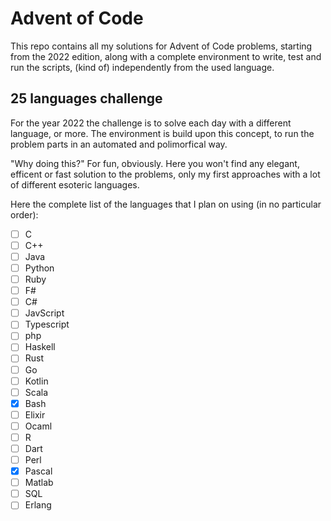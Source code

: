 # Advent of Code
This repo contains all my solutions for Advent of Code problems, starting from the 2022 edition, along with a complete environment to write, test and run the scripts, (kind of) independently from the used language.

## 25 languages challenge
For the year 2022 the challenge is to solve each day with a different language, or more. The environment is build upon this concept, to run the problem parts in an automated and polimorfical way.

"Why doing this?" For fun, obviously. Here you won't find any elegant, efficent or fast solution to the problems, only my first approaches with a lot of different esoteric languages.

Here the complete list of the languages that I plan on using (in no particular order):
- [ ] C
- [ ] C++
- [ ] Java
- [ ] Python
- [ ] Ruby
- [ ] F#
- [ ] C#
- [ ] JavScript
- [ ] Typescript
- [ ] php
- [ ] Haskell
- [ ] Rust
- [ ] Go
- [ ] Kotlin
- [ ] Scala
- [X] Bash
- [ ] Elixir
- [ ] Ocaml
- [ ] R
- [ ] Dart
- [ ] Perl
- [X] Pascal
- [ ] Matlab
- [ ] SQL
- [ ] Erlang
